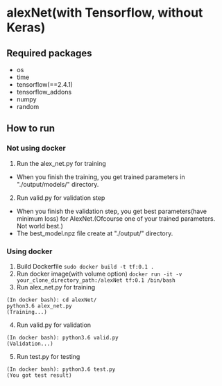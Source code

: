 # alexNet(with Tensorflow, without Keras)

## Required packages
- os
- time
- tensorflow(==2.4.1)
- tensorflow_addons
- numpy
- random

## How to run
### Not using docker 
1. Run the alex_net.py for training
  - When you finish the training, you get trained parameters in "./output/models/" directory.
2. Run valid.py for validation step
  - When you finish the validation step, you get best parameters(have minimum loss) for AlexNet.(Ofcourse one of your trained parameters. Not world best.)
  - The best_model.npz file create at "./output/" directory.

### Using docker
1. Build Dockerfile
```sudo docker build -t tf:0.1 .```
3. Run docker image(with volume option)
```docker run -it -v your_clone_directory_path:/alexNet tf:0.1 /bin/bash```
3. Run alex_net.py for training
```
(In docker bash): cd alexNet/
python3.6 alex_net.py
(Training...)
```
4. Run valid.py for validation
```
(In docker bash): python3.6 valid.py
(Validation...)
```
5. Run test.py for testing
```
(In docker bash): python3.6 test.py
(You got test result)
```
